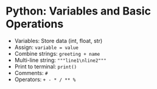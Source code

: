 # Python: Variables and Basic Operations

- Variables: Store data (int, float, str)
- Assign: `variable = value`
- Combine strings: `greeting + name`
- Multi-line string: `"""line1\nline2"""`
- Print to terminal: `print()`
- Comments: `#`
- Operators: `+ - * / ** %`
